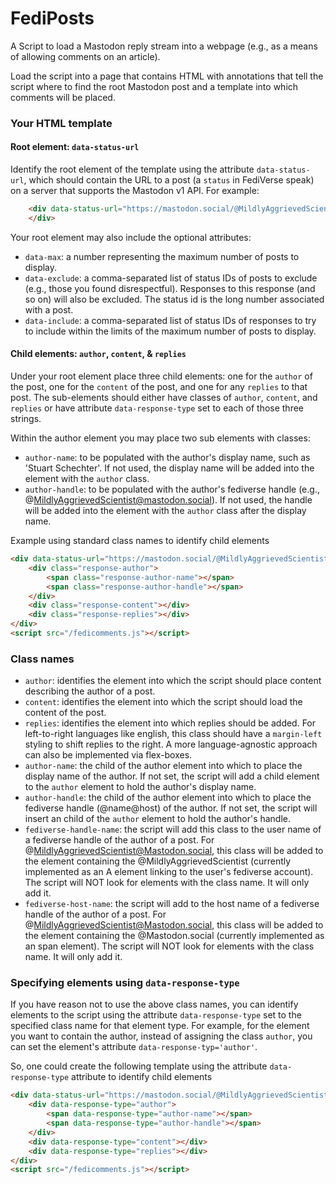 # FediPosts

A Script to load a Mastodon reply stream into a webpage (e.g., as a means of allowing comments on an article).

Load the script into a page that contains HTML with annotations that tell the script where to find the root Mastodon post and a template into which comments will be placed.

### Your HTML template

#### Root element: `data-status-url`
Identify the root element of the template using the attribute `data-status-url`, which should contain the URL to a post (a `status` in FediVerse speak) on a server that supports the Mastodon v1 API. For example:
```html
	<div data-status-url="https://mastodon.social/@MildlyAggrievedScientist/110826278791052494">
	</div>
```

Your root element may also include the optional attributes:
 - `data-max`: a number representing the maximum number of posts to display.
 - `data-exclude`: a comma-separated list of status IDs of posts to exclude (e.g., those you found disrespectful). Responses to this response (and so on) will also be excluded. The status id is the long number associated with a post.
 - `data-include`: a comma-separated list of status IDs of responses to try to include within the limits of the maximum number of posts to display.


#### Child elements: `author`, `content`, & `replies`
Under your root element place three child elements: one for the `author` of the post, one for the `content` of the post, and one for any `replies` to that post. The sub-elements should either have classes of `author`, `content`, and `replies` or have attribute `data-response-type` set to each of those three strings.

Within the author element you may place two sub elements with classes:
 - `author-name`: to be populated with the author's display name, such as  'Stuart Schechter'. If not used, the display name will be added into the element with the `author` class.
 - `author-handle`: to be populated with the author's fediverse handle (e.g., @MildlyAggrievedScientist@mastodon.social). If not used, the handle will be added into the element with the `author` class after the display name.

Example using standard class names to identify child elements
```html
<div data-status-url="https://mastodon.social/@MildlyAggrievedScientist/110826278791052494">
	<div class="response-author">
		<span class="response-author-name"></span>
		<span class="response-author-handle"></span>
	</div>
	<div class="response-content"></div>
	<div class="response-replies"></div>
</div>
<script src="/fedicomments.js"></script>
```


### Class names

 - `author`: identifies the element into which the script should place content describing the author of a post.
 - `content`: identifies the element into which the script should load the content of the post.
 - `replies`: identifies the element into which replies should be added. For left-to-right languages like english, this class should have a `margin-left` styling to shift replies to the right. A more language-agnostic approach can also be implemented via flex-boxes.
 - `author-name`: the child of the author element into which to place the display name of the author. If not set, the script will add a child element to the `author` element to hold the author's display name.
 - `author-handle`: the child of the author element into which to place the fediverse handle (@name@host) of the author. If not set, the script will insert an child of the `author` element to hold the author's handle.
 - `fediverse-handle-name`: the script will add this class to the user name of a fediverse handle of the author of a post. For @MildlyAggrievedScientist@Mastodon.social, this class will be added to the element containing the @MildlyAggrievedScientist (currently implemented as an A element linking to the user's fediverse account). The script will NOT look for elements with the class name. It will only add it.
 - `fediverse-host-name`: the script will add to the host name of a fediverse handle of the author of a post. For @MildlyAggrievedScientist@Mastodon.social, this class will be added to the element containing the @Mastodon.social (currently implemented as an span element).  The script will NOT look for elements with the class name. It will only add it.

### Specifying elements using `data-response-type`
If you have reason not to use the above class names, you can identify elements to the script using the attribute `data-response-type` set to the specified class name for that element type. For example, for the element you want to contain the author, instead of assigning the class `author`, you can set the element's attribute `data-response-typ='author'`.


So, one could create the following template using the attribute `data-response-type` attribute to identify child elements
```html
<div data-status-url="https://mastodon.social/@MildlyAggrievedScientist/110826278791052494">
	<div data-response-type="author">
		<span data-response-type="author-name"></span>
		<span data-response-type="author-handle"></span>
	</div>
	<div data-response-type="content"></div>
	<div data-response-type="replies"></div>
</div>
<script src="/fedicomments.js"></script>
```
